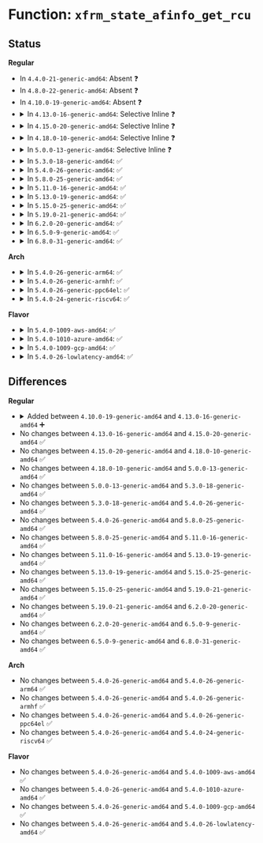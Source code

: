 # Function: <code>xfrm_state_afinfo_get_rcu</code>

## Status
<b>Regular</b>
<ul>
<li>
In <code>4.4.0-21-generic-amd64</code>: Absent ❓
</li>
<li>
In <code>4.8.0-22-generic-amd64</code>: Absent ❓
</li>
<li>
In <code>4.10.0-19-generic-amd64</code>: Absent ❓
</li>
<li>
<details>
<summary>In <code>4.13.0-16-generic-amd64</code>: Selective Inline ❓</summary>

```c
struct xfrm_state_afinfo * xfrm_state_afinfo_get_rcu(unsigned int family)
```

```json
{
  "name": "xfrm_state_afinfo_get_rcu",
  "collision_type": "Unique Global",
  "inline_type": "Selective",
  "funcs": [
    {
      "addr": 18446744071587747066,
      "name": "xfrm_state_afinfo_get_rcu",
      "external": true,
      "loc": "net/xfrm/xfrm_state.c:2129",
      "file": "net/xfrm/xfrm_state.c",
      "inline": "not declared, inlined",
      "caller_inline": [
        "net/xfrm/xfrm_state.c:xfrm_state_find",
        "net/xfrm/xfrm_state.c:xfrm_state_find"
      ],
      "caller_func": []
    }
  ],
  "symbols": [
    {
      "addr": 18446744071587748288,
      "name": "xfrm_state_afinfo_get_rcu",
      "section": ".text",
      "bind": "STB_GLOBAL",
      "size": 30
    }
  ]
}
```
</details>
</li>
<li>
<details>
<summary>In <code>4.15.0-20-generic-amd64</code>: Selective Inline ❓</summary>

```c
struct xfrm_state_afinfo * xfrm_state_afinfo_get_rcu(unsigned int family)
```

```json
{
  "name": "xfrm_state_afinfo_get_rcu",
  "collision_type": "Unique Global",
  "inline_type": "Selective",
  "funcs": [
    {
      "addr": 18446744071588275046,
      "name": "xfrm_state_afinfo_get_rcu",
      "external": true,
      "loc": "net/xfrm/xfrm_state.c:2158",
      "file": "net/xfrm/xfrm_state.c",
      "inline": "not declared, inlined",
      "caller_inline": [
        "net/xfrm/xfrm_state.c:xfrm_state_find",
        "net/xfrm/xfrm_state.c:xfrm_state_find"
      ],
      "caller_func": []
    }
  ],
  "symbols": [
    {
      "addr": 18446744071588276112,
      "name": "xfrm_state_afinfo_get_rcu",
      "section": ".text",
      "bind": "STB_GLOBAL",
      "size": 30
    }
  ]
}
```
</details>
</li>
<li>
<details>
<summary>In <code>4.18.0-10-generic-amd64</code>: Selective Inline ❓</summary>

```c
struct xfrm_state_afinfo * xfrm_state_afinfo_get_rcu(unsigned int family)
```

```json
{
  "name": "xfrm_state_afinfo_get_rcu",
  "collision_type": "Unique Global",
  "inline_type": "Selective",
  "funcs": [
    {
      "addr": 18446744071588630180,
      "name": "xfrm_state_afinfo_get_rcu",
      "external": true,
      "loc": "net/xfrm/xfrm_state.c:2159",
      "file": "net/xfrm/xfrm_state.c",
      "inline": "not declared, inlined",
      "caller_inline": [
        "net/xfrm/xfrm_state.c:xfrm_state_find",
        "net/xfrm/xfrm_state.c:xfrm_state_find"
      ],
      "caller_func": []
    }
  ],
  "symbols": [
    {
      "addr": 18446744071588631136,
      "name": "xfrm_state_afinfo_get_rcu",
      "section": ".text",
      "bind": "STB_GLOBAL",
      "size": 16
    }
  ]
}
```
</details>
</li>
<li>
<details>
<summary>In <code>5.0.0-13-generic-amd64</code>: Selective Inline ❓</summary>

```c
struct xfrm_state_afinfo * xfrm_state_afinfo_get_rcu(unsigned int family)
```

```json
{
  "name": "xfrm_state_afinfo_get_rcu",
  "collision_type": "Unique Global",
  "inline_type": "Selective",
  "funcs": [
    {
      "addr": 18446744071588845767,
      "name": "xfrm_state_afinfo_get_rcu",
      "external": true,
      "loc": "net/xfrm/xfrm_state.c:2191",
      "file": "net/xfrm/xfrm_state.c",
      "inline": "not declared, inlined",
      "caller_inline": [
        "net/xfrm/xfrm_state.c:xfrm_state_find",
        "net/xfrm/xfrm_state.c:xfrm_state_find"
      ],
      "caller_func": []
    }
  ],
  "symbols": [
    {
      "addr": 18446744071588847216,
      "name": "xfrm_state_afinfo_get_rcu",
      "section": ".text",
      "bind": "STB_GLOBAL",
      "size": 16
    }
  ]
}
```
</details>
</li>
<li>
<details>
<summary>In <code>5.3.0-18-generic-amd64</code>: ✅</summary>

```c
struct xfrm_state_afinfo * xfrm_state_afinfo_get_rcu(unsigned int family)
```

```json
{
  "name": "xfrm_state_afinfo_get_rcu",
  "collision_type": "Unique Global",
  "inline_type": "No",
  "funcs": [
    {
      "addr": 18446744071589256544,
      "name": "xfrm_state_afinfo_get_rcu",
      "external": true,
      "loc": "net/xfrm/xfrm_state.c:2366",
      "file": "net/xfrm/xfrm_state.c",
      "inline": "seen, unknown",
      "caller_inline": [],
      "caller_func": [
        "net/ipv4/xfrm4_output.c:__xfrm4_output",
        "net/xfrm/xfrm_policy.c:xfrm_bundle_create",
        "net/xfrm/xfrm_input.c:xfrm_input",
        "net/xfrm/xfrm_output.c:xfrm_inner_extract_output"
      ]
    }
  ],
  "symbols": [
    {
      "addr": 18446744071589256544,
      "name": "xfrm_state_afinfo_get_rcu",
      "section": ".text",
      "bind": "STB_GLOBAL",
      "size": 30
    }
  ]
}
```
</details>
</li>
<li>
<details>
<summary>In <code>5.4.0-26-generic-amd64</code>: ✅</summary>

```c
struct xfrm_state_afinfo * xfrm_state_afinfo_get_rcu(unsigned int family)
```

```json
{
  "name": "xfrm_state_afinfo_get_rcu",
  "collision_type": "Unique Global",
  "inline_type": "No",
  "funcs": [
    {
      "addr": 18446744071589481600,
      "name": "xfrm_state_afinfo_get_rcu",
      "external": true,
      "loc": "net/xfrm/xfrm_state.c:2368",
      "file": "net/xfrm/xfrm_state.c",
      "inline": "seen, unknown",
      "caller_inline": [],
      "caller_func": [
        "net/ipv4/xfrm4_output.c:__xfrm4_output",
        "net/xfrm/xfrm_policy.c:xfrm_bundle_create",
        "net/xfrm/xfrm_input.c:xfrm_input",
        "net/xfrm/xfrm_output.c:xfrm_inner_extract_output"
      ]
    }
  ],
  "symbols": [
    {
      "addr": 18446744071589481600,
      "name": "xfrm_state_afinfo_get_rcu",
      "section": ".text",
      "bind": "STB_GLOBAL",
      "size": 30
    }
  ]
}
```
</details>
</li>
<li>
<details>
<summary>In <code>5.8.0-25-generic-amd64</code>: ✅</summary>

```c
struct xfrm_state_afinfo * xfrm_state_afinfo_get_rcu(unsigned int family)
```

```json
{
  "name": "xfrm_state_afinfo_get_rcu",
  "collision_type": "Unique Global",
  "inline_type": "No",
  "funcs": [
    {
      "addr": 18446744071590471856,
      "name": "xfrm_state_afinfo_get_rcu",
      "external": true,
      "loc": "net/xfrm/xfrm_state.c:2371",
      "file": "net/xfrm/xfrm_state.c",
      "inline": "seen, unknown",
      "caller_inline": [],
      "caller_func": [
        "net/xfrm/xfrm_policy.c:xfrm_bundle_create",
        "net/xfrm/xfrm_input.c:xfrm_input"
      ]
    }
  ],
  "symbols": [
    {
      "addr": 18446744071590471856,
      "name": "xfrm_state_afinfo_get_rcu",
      "section": ".text",
      "bind": "STB_GLOBAL",
      "size": 30
    }
  ]
}
```
</details>
</li>
<li>
<details>
<summary>In <code>5.11.0-16-generic-amd64</code>: ✅</summary>

```c
struct xfrm_state_afinfo * xfrm_state_afinfo_get_rcu(unsigned int family)
```

```json
{
  "name": "xfrm_state_afinfo_get_rcu",
  "collision_type": "Unique Global",
  "inline_type": "No",
  "funcs": [
    {
      "addr": 18446744071590529712,
      "name": "xfrm_state_afinfo_get_rcu",
      "external": true,
      "loc": "net/xfrm/xfrm_state.c:2480",
      "file": "net/xfrm/xfrm_state.c",
      "inline": "seen, unknown",
      "caller_inline": [],
      "caller_func": [
        "net/xfrm/xfrm_policy.c:xfrm_bundle_create",
        "net/xfrm/xfrm_input.c:xfrm_input"
      ]
    }
  ],
  "symbols": [
    {
      "addr": 18446744071590529712,
      "name": "xfrm_state_afinfo_get_rcu",
      "section": ".text",
      "bind": "STB_GLOBAL",
      "size": 30
    }
  ]
}
```
</details>
</li>
<li>
<details>
<summary>In <code>5.13.0-19-generic-amd64</code>: ✅</summary>

```c
struct xfrm_state_afinfo * xfrm_state_afinfo_get_rcu(unsigned int family)
```

```json
{
  "name": "xfrm_state_afinfo_get_rcu",
  "collision_type": "Unique Global",
  "inline_type": "No",
  "funcs": [
    {
      "addr": 18446744071590454992,
      "name": "xfrm_state_afinfo_get_rcu",
      "external": true,
      "loc": "net/xfrm/xfrm_state.c:2479",
      "file": "net/xfrm/xfrm_state.c",
      "inline": "seen, unknown",
      "caller_inline": [],
      "caller_func": [
        "net/xfrm/xfrm_policy.c:xfrm_bundle_create",
        "net/xfrm/xfrm_input.c:xfrm_input"
      ]
    }
  ],
  "symbols": [
    {
      "addr": 18446744071590454992,
      "name": "xfrm_state_afinfo_get_rcu",
      "section": ".text",
      "bind": "STB_GLOBAL",
      "size": 30
    }
  ]
}
```
</details>
</li>
<li>
<details>
<summary>In <code>5.15.0-25-generic-amd64</code>: ✅</summary>

```c
struct xfrm_state_afinfo * xfrm_state_afinfo_get_rcu(unsigned int family)
```

```json
{
  "name": "xfrm_state_afinfo_get_rcu",
  "collision_type": "Unique Global",
  "inline_type": "No",
  "funcs": [
    {
      "addr": 18446744071591257552,
      "name": "xfrm_state_afinfo_get_rcu",
      "external": true,
      "loc": "net/xfrm/xfrm_state.c:2539",
      "file": "net/xfrm/xfrm_state.c",
      "inline": "seen, unknown",
      "caller_inline": [],
      "caller_func": [
        "net/xfrm/xfrm_policy.c:xfrm_bundle_create",
        "net/xfrm/xfrm_input.c:xfrm_input"
      ]
    }
  ],
  "symbols": [
    {
      "addr": 18446744071591257552,
      "name": "xfrm_state_afinfo_get_rcu",
      "section": ".text",
      "bind": "STB_GLOBAL",
      "size": 56
    }
  ]
}
```
</details>
</li>
<li>
<details>
<summary>In <code>5.19.0-21-generic-amd64</code>: ✅</summary>

```c
struct xfrm_state_afinfo * xfrm_state_afinfo_get_rcu(unsigned int family)
```

```json
{
  "name": "xfrm_state_afinfo_get_rcu",
  "collision_type": "Unique Global",
  "inline_type": "No",
  "funcs": [
    {
      "addr": 18446744071592922512,
      "name": "xfrm_state_afinfo_get_rcu",
      "external": true,
      "loc": "net/xfrm/xfrm_state.c:2541",
      "file": "net/xfrm/xfrm_state.c",
      "inline": "seen, unknown",
      "caller_inline": [],
      "caller_func": [
        "net/xfrm/xfrm_policy.c:xfrm_bundle_create",
        "net/xfrm/xfrm_input.c:xfrm_input",
        "net/xfrm/xfrm_input.c:xfrm_input"
      ]
    }
  ],
  "symbols": [
    {
      "addr": 18446744071592922512,
      "name": "xfrm_state_afinfo_get_rcu",
      "section": ".text",
      "bind": "STB_GLOBAL",
      "size": 72
    }
  ]
}
```
</details>
</li>
<li>
<details>
<summary>In <code>6.2.0-20-generic-amd64</code>: ✅</summary>

```c
struct xfrm_state_afinfo * xfrm_state_afinfo_get_rcu(unsigned int family)
```

```json
{
  "name": "xfrm_state_afinfo_get_rcu",
  "collision_type": "Unique Global",
  "inline_type": "No",
  "funcs": [
    {
      "addr": 18446744071594803600,
      "name": "xfrm_state_afinfo_get_rcu",
      "external": true,
      "loc": "net/xfrm/xfrm_state.c:2705",
      "file": "net/xfrm/xfrm_state.c",
      "inline": "seen, unknown",
      "caller_inline": [],
      "caller_func": [
        "net/xfrm/xfrm_policy.c:xfrm_bundle_create",
        "net/xfrm/xfrm_input.c:xfrm_input",
        "net/xfrm/xfrm_input.c:xfrm_input"
      ]
    }
  ],
  "symbols": [
    {
      "addr": 18446744071594803600,
      "name": "xfrm_state_afinfo_get_rcu",
      "section": ".text",
      "bind": "STB_GLOBAL",
      "size": 72
    }
  ]
}
```
</details>
</li>
<li>
<details>
<summary>In <code>6.5.0-9-generic-amd64</code>: ✅</summary>

```c
struct xfrm_state_afinfo * xfrm_state_afinfo_get_rcu(unsigned int family)
```

```json
{
  "name": "xfrm_state_afinfo_get_rcu",
  "collision_type": "Unique Global",
  "inline_type": "No",
  "funcs": [
    {
      "addr": 18446744071595195264,
      "name": "xfrm_state_afinfo_get_rcu",
      "external": true,
      "loc": "net/xfrm/xfrm_state.c:2702",
      "file": "net/xfrm/xfrm_state.c",
      "inline": "seen, unknown",
      "caller_inline": [],
      "caller_func": [
        "net/xfrm/xfrm_policy.c:xfrm_bundle_create",
        "net/xfrm/xfrm_input.c:xfrm_input",
        "net/xfrm/xfrm_input.c:xfrm_input"
      ]
    }
  ],
  "symbols": [
    {
      "addr": 18446744071595195264,
      "name": "xfrm_state_afinfo_get_rcu",
      "section": ".text",
      "bind": "STB_GLOBAL",
      "size": 72
    }
  ]
}
```
</details>
</li>
<li>
<details>
<summary>In <code>6.8.0-31-generic-amd64</code>: ✅</summary>

```c
struct xfrm_state_afinfo * xfrm_state_afinfo_get_rcu(unsigned int family)
```

```json
{
  "name": "xfrm_state_afinfo_get_rcu",
  "collision_type": "Unique Global",
  "inline_type": "No",
  "funcs": [
    {
      "addr": 18446744071596035824,
      "name": "xfrm_state_afinfo_get_rcu",
      "external": true,
      "loc": "net/xfrm/xfrm_state.c:2702",
      "file": "net/xfrm/xfrm_state.c",
      "inline": "seen, unknown",
      "caller_inline": [],
      "caller_func": [
        "net/xfrm/xfrm_policy.c:xfrm_bundle_create",
        "net/xfrm/xfrm_input.c:xfrm_input",
        "net/xfrm/xfrm_input.c:xfrm_input"
      ]
    }
  ],
  "symbols": [
    {
      "addr": 18446744071596035824,
      "name": "xfrm_state_afinfo_get_rcu",
      "section": ".text",
      "bind": "STB_GLOBAL",
      "size": 72
    }
  ]
}
```
</details>
</li>
</ul>
<b>Arch</b>
<ul>
<li>
<details>
<summary>In <code>5.4.0-26-generic-arm64</code>: ✅</summary>

```c
struct xfrm_state_afinfo * xfrm_state_afinfo_get_rcu(unsigned int family)
```

```json
{
  "name": "xfrm_state_afinfo_get_rcu",
  "collision_type": "Unique Global",
  "inline_type": "No",
  "funcs": [
    {
      "addr": 18446603336503141136,
      "name": "xfrm_state_afinfo_get_rcu",
      "external": true,
      "loc": "net/xfrm/xfrm_state.c:2368",
      "file": "net/xfrm/xfrm_state.c",
      "inline": "seen, unknown",
      "caller_inline": [],
      "caller_func": [
        "net/ipv4/xfrm4_output.c:__xfrm4_output",
        "net/xfrm/xfrm_policy.c:xfrm_bundle_create",
        "net/xfrm/xfrm_input.c:xfrm_input",
        "net/xfrm/xfrm_output.c:xfrm_inner_extract_output"
      ]
    }
  ],
  "symbols": [
    {
      "addr": 18446603336503141136,
      "name": "xfrm_state_afinfo_get_rcu",
      "section": ".text",
      "bind": "STB_GLOBAL",
      "size": 72
    }
  ]
}
```
</details>
</li>
<li>
<details>
<summary>In <code>5.4.0-26-generic-armhf</code>: ✅</summary>

```c
struct xfrm_state_afinfo * xfrm_state_afinfo_get_rcu(unsigned int family)
```

```json
{
  "name": "xfrm_state_afinfo_get_rcu",
  "collision_type": "Unique Global",
  "inline_type": "No",
  "funcs": [
    {
      "addr": 3235819920,
      "name": "xfrm_state_afinfo_get_rcu",
      "external": true,
      "loc": "net/xfrm/xfrm_state.c:2368",
      "file": "net/xfrm/xfrm_state.c",
      "inline": "seen, unknown",
      "caller_inline": [],
      "caller_func": [
        "net/ipv4/xfrm4_output.c:__xfrm4_output",
        "net/xfrm/xfrm_policy.c:xfrm_bundle_create",
        "net/xfrm/xfrm_input.c:xfrm_input",
        "net/xfrm/xfrm_input.c:xfrm_inner_mode_input",
        "net/xfrm/xfrm_output.c:xfrm_inner_extract_output",
        "net/ipv6/xfrm6_output.c:__xfrm6_output_state_finish"
      ]
    }
  ],
  "symbols": [
    {
      "addr": 3235819920,
      "name": "xfrm_state_afinfo_get_rcu",
      "section": ".text",
      "bind": "STB_GLOBAL",
      "size": 44
    }
  ]
}
```
</details>
</li>
<li>
<details>
<summary>In <code>5.4.0-26-generic-ppc64el</code>: ✅</summary>

```c
struct xfrm_state_afinfo * xfrm_state_afinfo_get_rcu(unsigned int family)
```

```json
{
  "name": "xfrm_state_afinfo_get_rcu",
  "collision_type": "Unique Global",
  "inline_type": "No",
  "funcs": [
    {
      "addr": 13835058055296863440,
      "name": "xfrm_state_afinfo_get_rcu",
      "external": true,
      "loc": "net/xfrm/xfrm_state.c:2368",
      "file": "net/xfrm/xfrm_state.c",
      "inline": "seen, unknown",
      "caller_inline": [],
      "caller_func": [
        "net/ipv4/xfrm4_output.c:__xfrm4_output",
        "net/xfrm/xfrm_policy.c:xfrm_bundle_create",
        "net/xfrm/xfrm_input.c:xfrm_input",
        "net/xfrm/xfrm_output.c:xfrm_inner_extract_output",
        "net/ipv6/xfrm6_output.c:__xfrm6_output_state_finish"
      ]
    }
  ],
  "symbols": [
    {
      "addr": 13835058055296863440,
      "name": "xfrm_state_afinfo_get_rcu",
      "section": ".text",
      "bind": "STB_GLOBAL",
      "size": 56
    }
  ]
}
```
</details>
</li>
<li>
<details>
<summary>In <code>5.4.0-24-generic-riscv64</code>: ✅</summary>

```c
struct xfrm_state_afinfo * xfrm_state_afinfo_get_rcu(unsigned int family)
```

```json
{
  "name": "xfrm_state_afinfo_get_rcu",
  "collision_type": "Unique Global",
  "inline_type": "No",
  "funcs": [
    {
      "addr": 18446743936279186102,
      "name": "xfrm_state_afinfo_get_rcu",
      "external": true,
      "loc": "net/xfrm/xfrm_state.c:2368",
      "file": "net/xfrm/xfrm_state.c",
      "inline": "seen, unknown",
      "caller_inline": [],
      "caller_func": [
        "net/ipv4/xfrm4_output.c:__xfrm4_output",
        "net/xfrm/xfrm_policy.c:xfrm_bundle_create",
        "net/xfrm/xfrm_input.c:xfrm_input",
        "net/xfrm/xfrm_output.c:xfrm_inner_extract_output",
        "net/ipv6/xfrm6_output.c:__xfrm6_output_state_finish"
      ]
    }
  ],
  "symbols": [
    {
      "addr": 18446743936279186102,
      "name": "xfrm_state_afinfo_get_rcu",
      "section": ".text",
      "bind": "STB_GLOBAL",
      "size": 68
    }
  ]
}
```
</details>
</li>
</ul>
<b>Flavor</b>
<ul>
<li>
<details>
<summary>In <code>5.4.0-1009-aws-amd64</code>: ✅</summary>

```c
struct xfrm_state_afinfo * xfrm_state_afinfo_get_rcu(unsigned int family)
```

```json
{
  "name": "xfrm_state_afinfo_get_rcu",
  "collision_type": "Unique Global",
  "inline_type": "No",
  "funcs": [
    {
      "addr": 18446744071589085968,
      "name": "xfrm_state_afinfo_get_rcu",
      "external": true,
      "loc": "net/xfrm/xfrm_state.c:2368",
      "file": "net/xfrm/xfrm_state.c",
      "inline": "seen, unknown",
      "caller_inline": [],
      "caller_func": [
        "net/ipv4/xfrm4_output.c:__xfrm4_output",
        "net/xfrm/xfrm_policy.c:xfrm_bundle_create",
        "net/xfrm/xfrm_input.c:xfrm_input",
        "net/xfrm/xfrm_output.c:xfrm_inner_extract_output"
      ]
    }
  ],
  "symbols": [
    {
      "addr": 18446744071589085968,
      "name": "xfrm_state_afinfo_get_rcu",
      "section": ".text",
      "bind": "STB_GLOBAL",
      "size": 30
    }
  ]
}
```
</details>
</li>
<li>
<details>
<summary>In <code>5.4.0-1010-azure-amd64</code>: ✅</summary>

```c
struct xfrm_state_afinfo * xfrm_state_afinfo_get_rcu(unsigned int family)
```

```json
{
  "name": "xfrm_state_afinfo_get_rcu",
  "collision_type": "Unique Global",
  "inline_type": "No",
  "funcs": [
    {
      "addr": 18446744071588811008,
      "name": "xfrm_state_afinfo_get_rcu",
      "external": true,
      "loc": "net/xfrm/xfrm_state.c:2368",
      "file": "net/xfrm/xfrm_state.c",
      "inline": "seen, unknown",
      "caller_inline": [],
      "caller_func": [
        "net/ipv4/xfrm4_output.c:__xfrm4_output",
        "net/xfrm/xfrm_policy.c:xfrm_bundle_create",
        "net/xfrm/xfrm_input.c:xfrm_input",
        "net/xfrm/xfrm_output.c:xfrm_inner_extract_output"
      ]
    }
  ],
  "symbols": [
    {
      "addr": 18446744071588811008,
      "name": "xfrm_state_afinfo_get_rcu",
      "section": ".text",
      "bind": "STB_GLOBAL",
      "size": 30
    }
  ]
}
```
</details>
</li>
<li>
<details>
<summary>In <code>5.4.0-1009-gcp-amd64</code>: ✅</summary>

```c
struct xfrm_state_afinfo * xfrm_state_afinfo_get_rcu(unsigned int family)
```

```json
{
  "name": "xfrm_state_afinfo_get_rcu",
  "collision_type": "Unique Global",
  "inline_type": "No",
  "funcs": [
    {
      "addr": 18446744071589522832,
      "name": "xfrm_state_afinfo_get_rcu",
      "external": true,
      "loc": "net/xfrm/xfrm_state.c:2368",
      "file": "net/xfrm/xfrm_state.c",
      "inline": "seen, unknown",
      "caller_inline": [],
      "caller_func": [
        "net/ipv4/xfrm4_output.c:__xfrm4_output",
        "net/xfrm/xfrm_policy.c:xfrm_bundle_create",
        "net/xfrm/xfrm_input.c:xfrm_input",
        "net/xfrm/xfrm_output.c:xfrm_inner_extract_output"
      ]
    }
  ],
  "symbols": [
    {
      "addr": 18446744071589522832,
      "name": "xfrm_state_afinfo_get_rcu",
      "section": ".text",
      "bind": "STB_GLOBAL",
      "size": 30
    }
  ]
}
```
</details>
</li>
<li>
<details>
<summary>In <code>5.4.0-26-lowlatency-amd64</code>: ✅</summary>

```c
struct xfrm_state_afinfo * xfrm_state_afinfo_get_rcu(unsigned int family)
```

```json
{
  "name": "xfrm_state_afinfo_get_rcu",
  "collision_type": "Unique Global",
  "inline_type": "No",
  "funcs": [
    {
      "addr": 18446744071589569104,
      "name": "xfrm_state_afinfo_get_rcu",
      "external": true,
      "loc": "net/xfrm/xfrm_state.c:2368",
      "file": "net/xfrm/xfrm_state.c",
      "inline": "seen, unknown",
      "caller_inline": [],
      "caller_func": [
        "net/ipv4/xfrm4_output.c:__xfrm4_output",
        "net/xfrm/xfrm_policy.c:xfrm_bundle_create",
        "net/xfrm/xfrm_input.c:xfrm_input",
        "net/xfrm/xfrm_input.c:xfrm_input",
        "net/xfrm/xfrm_output.c:xfrm_inner_extract_output"
      ]
    }
  ],
  "symbols": [
    {
      "addr": 18446744071589569104,
      "name": "xfrm_state_afinfo_get_rcu",
      "section": ".text",
      "bind": "STB_GLOBAL",
      "size": 30
    }
  ]
}
```
</details>
</li>
</ul>

## Differences
<b>Regular</b>
<ul>
<li>
<details>
<summary>Added between <code>4.10.0-19-generic-amd64</code> and <code>4.13.0-16-generic-amd64</code> ➕</summary>

```c
struct xfrm_state_afinfo * xfrm_state_afinfo_get_rcu(unsigned int family)
```
</details>
</li>
<li>
No changes between <code>4.13.0-16-generic-amd64</code> and <code>4.15.0-20-generic-amd64</code> ✅
</li>
<li>
No changes between <code>4.15.0-20-generic-amd64</code> and <code>4.18.0-10-generic-amd64</code> ✅
</li>
<li>
No changes between <code>4.18.0-10-generic-amd64</code> and <code>5.0.0-13-generic-amd64</code> ✅
</li>
<li>
No changes between <code>5.0.0-13-generic-amd64</code> and <code>5.3.0-18-generic-amd64</code> ✅
</li>
<li>
No changes between <code>5.3.0-18-generic-amd64</code> and <code>5.4.0-26-generic-amd64</code> ✅
</li>
<li>
No changes between <code>5.4.0-26-generic-amd64</code> and <code>5.8.0-25-generic-amd64</code> ✅
</li>
<li>
No changes between <code>5.8.0-25-generic-amd64</code> and <code>5.11.0-16-generic-amd64</code> ✅
</li>
<li>
No changes between <code>5.11.0-16-generic-amd64</code> and <code>5.13.0-19-generic-amd64</code> ✅
</li>
<li>
No changes between <code>5.13.0-19-generic-amd64</code> and <code>5.15.0-25-generic-amd64</code> ✅
</li>
<li>
No changes between <code>5.15.0-25-generic-amd64</code> and <code>5.19.0-21-generic-amd64</code> ✅
</li>
<li>
No changes between <code>5.19.0-21-generic-amd64</code> and <code>6.2.0-20-generic-amd64</code> ✅
</li>
<li>
No changes between <code>6.2.0-20-generic-amd64</code> and <code>6.5.0-9-generic-amd64</code> ✅
</li>
<li>
No changes between <code>6.5.0-9-generic-amd64</code> and <code>6.8.0-31-generic-amd64</code> ✅
</li>
</ul>
<b>Arch</b>
<ul>
<li>
No changes between <code>5.4.0-26-generic-amd64</code> and <code>5.4.0-26-generic-arm64</code> ✅
</li>
<li>
No changes between <code>5.4.0-26-generic-amd64</code> and <code>5.4.0-26-generic-armhf</code> ✅
</li>
<li>
No changes between <code>5.4.0-26-generic-amd64</code> and <code>5.4.0-26-generic-ppc64el</code> ✅
</li>
<li>
No changes between <code>5.4.0-26-generic-amd64</code> and <code>5.4.0-24-generic-riscv64</code> ✅
</li>
</ul>
<b>Flavor</b>
<ul>
<li>
No changes between <code>5.4.0-26-generic-amd64</code> and <code>5.4.0-1009-aws-amd64</code> ✅
</li>
<li>
No changes between <code>5.4.0-26-generic-amd64</code> and <code>5.4.0-1010-azure-amd64</code> ✅
</li>
<li>
No changes between <code>5.4.0-26-generic-amd64</code> and <code>5.4.0-1009-gcp-amd64</code> ✅
</li>
<li>
No changes between <code>5.4.0-26-generic-amd64</code> and <code>5.4.0-26-lowlatency-amd64</code> ✅
</li>
</ul>
